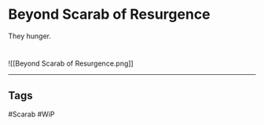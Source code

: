 # Beyond Scarab of Resurgence
They hunger.

#
![[Beyond Scarab of Resurgence.png]]

---
## Tags
#Scarab
#WiP 